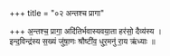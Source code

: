 +++
title = "०२ अन्तश्च प्रागा"

+++
अ॒न्तश्च॒ प्रागा॒ अदि॑तिर्भवास्यवया॒ता हर॑सो॒ दैव्य॑स्य ।  
इन्द॒विन्द्र॑स्य स॒ख्यं जु॑षा॒णः श्रौष्टी॑व॒ धुर॒मनु॑ रा॒य ऋ॑ध्याः ॥